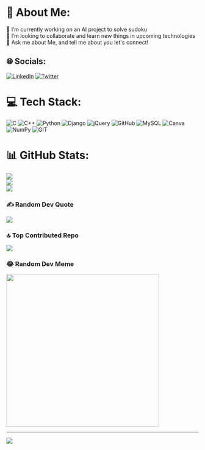 # 💫 About Me:
🔭 I’m currently working on an AI project to solve sudoku<br>👯 I’m looking to collaborate and learn new things in upcoming technologies<br>💬 Ask me about Me, and tell me about you let's connect!


## 🌐 Socials:
[![LinkedIn](https://img.shields.io/badge/LinkedIn-%230077B5.svg?logo=linkedin&logoColor=white)](https://linkedin.com/in/https://www.linkedin.com/in/gandharv-talikoti-a8b127252/) [![Twitter](https://img.shields.io/badge/Twitter-%231DA1F2.svg?logo=Twitter&logoColor=white)](https://twitter.com/https://twitter.com/Gandharv_19?t=R481VDkT8Z--Wswq9a14xA&s=08) 

# 💻 Tech Stack:
![C](https://img.shields.io/badge/c-%2300599C.svg?style=for-the-badge&logo=c&logoColor=white) ![C++](https://img.shields.io/badge/c++-%2300599C.svg?style=for-the-badge&logo=c%2B%2B&logoColor=white) ![Python](https://img.shields.io/badge/python-3670A0?style=for-the-badge&logo=python&logoColor=ffdd54) ![Django](https://img.shields.io/badge/django-%23092E20.svg?style=for-the-badge&logo=django&logoColor=white) ![jQuery](https://img.shields.io/badge/jquery-%230769AD.svg?style=for-the-badge&logo=jquery&logoColor=white) ![GitHub](https://img.shields.io/badge/GitHub-%23121011.svg?style=for-the-badge&logo=github&logoColor=white) ![MySQL](https://img.shields.io/badge/mysql-%2300f.svg?style=for-the-badge&logo=mysql&logoColor=white) ![Canva](https://img.shields.io/badge/Canva-%2300C4CC.svg?style=for-the-badge&logo=Canva&logoColor=white) ![NumPy](https://img.shields.io/badge/numpy-%23013243.svg?style=for-the-badge&logo=numpy&logoColor=white) ![GIT](https://img.shields.io/badge/Git-fc6d26?style=for-the-badge&logo=git&logoColor=white)
# 📊 GitHub Stats:
![](https://github-readme-stats.vercel.app/api?username=gandharvtalikoti&theme=radical&hide_border=false&include_all_commits=false&count_private=false)<br/>
![](https://github-readme-streak-stats.herokuapp.com/?user=gandharvtalikoti&theme=radical&hide_border=false)<br/>
![](https://github-readme-stats.vercel.app/api/top-langs/?username=gandharvtalikoti&theme=radical&hide_border=false&include_all_commits=false&count_private=false&layout=compact)

### ✍️ Random Dev Quote
![](https://quotes-github-readme.vercel.app/api?type=horizontal&theme=radical)

### 🔝 Top Contributed Repo
![](https://github-contributor-stats.vercel.app/api?username=gandharvtalikoti&limit=5&theme=dark&combine_all_yearly_contributions=true)

### 😂 Random Dev Meme
<img src='https://randommeme-five.vercel.app/' style="height: 400px;"/>

---
[![](https://visitcount.itsvg.in/api?id=gandharvtalikoti&icon=0&color=0)](https://visitcount.itsvg.in)

<!-- Proudly created with GPRM ( https://gprm.itsvg.in ) -->
